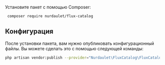 Установите пакет с помощью Composer:

``` bash
 composer require nurdaulet/flux-catalog
```

## Конфигурация
После установки пакета, вам нужно опубликовать конфигурационный файлы. Вы можете сделать это с помощью следующей команды:
``` bash
php artisan vendor:publish --provider="Nurdaulet\FluxCatalog\FluxCatalogServiceProvider"
```



